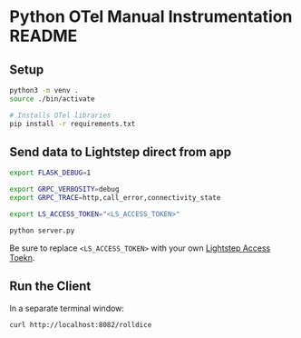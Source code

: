 # Python OTel Manual Instrumentation README

## Setup

```bash
python3 -m venv .
source ./bin/activate

# Installs OTel libraries
pip install -r requirements.txt
```

## Send data to Lightstep direct from app

```bash
export FLASK_DEBUG=1

export GRPC_VERBOSITY=debug
export GRPC_TRACE=http,call_error,connectivity_state

export LS_ACCESS_TOKEN="<LS_ACCESS_TOKEN>"

python server.py
```

Be sure to replace `<LS_ACCESS_TOKEN>` with your own [Lightstep Access Toekn](https://docs.lightstep.com/docs/create-and-manage-access-tokens).

## Run the Client

In a separate terminal window:

```bash
curl http://localhost:8082/rolldice
```